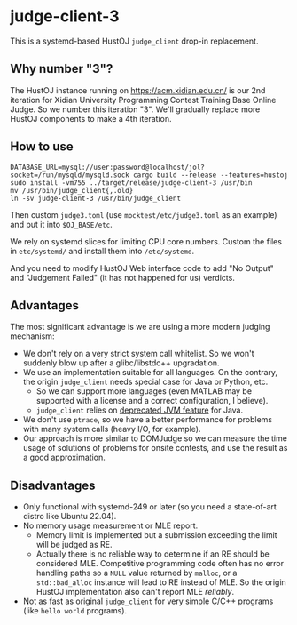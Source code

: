 # judge-client-3

This is a systemd-based HustOJ `judge_client` drop-in replacement.

## Why number "3"?

The HustOJ instance running on https://acm.xidian.edu.cn/ is our 2nd iteration
for Xidian University Programming Contest Training Base Online Judge.  So we
number this iteration "3".  We'll gradually replace more HustOJ components to
make a 4th iteration.

## How to use

```
DATABASE_URL=mysql://user:password@localhost/jol?socket=/run/mysqld/mysqld.sock cargo build --release --features=hustoj
sudo install -vm755 ../target/release/judge-client-3 /usr/bin
mv /usr/bin/judge_client{,.old}
ln -sv judge-client-3 /usr/bin/judge_client
```

Then custom `judge3.toml` (use `mocktest/etc/judge3.toml` as an example) and
put it into `$OJ_BASE/etc`.

We rely on systemd slices for limiting CPU core numbers.  Custom the files
in `etc/systemd/` and install them into `/etc/systemd`.

And you need to modify HustOJ Web interface code to add "No Output" and
"Judgement Failed" (it has not happened for us) verdicts.

## Advantages

The most significant advantage is we are using a more modern judging
mechanism:

- We don't rely on a very strict system call whitelist.  So we won't suddenly
  blow up after a glibc/libstdc++ upgradation.
- We use an implementation suitable for all languages.  On the contrary, the
  origin `judge_client` needs special case for Java or Python, etc. 
  - So we can support more languages (even MATLAB may be supported with a
    license and a correct configuration, I believe).
  - `judge_client` relies on [deprecated JVM feature][1] for Java.
- We don't use `ptrace`, so we have a better performance for problems with
  many system calls (heavy I/O, for example).
- Our approach is more similar to DOMJudge so we can measure the time usage
  of solutions of problems for onsite contests, and use the result as a good
  approximation.

[1]:https://openjdk.java.net/jeps/411

## Disadvantages

- Only functional with systemd-249 or later (so you need a state-of-art distro
  like Ubuntu 22.04).
- No memory usage measurement or MLE report.
  - Memory limit is implemented but a submission exceeding the limit will be
    judged as RE.
  - Actually there is no reliable way to determine if an RE should be
    considered MLE.  Competitive programming code often has no error handling
	paths so a `NULL` value returned by `malloc`, or a `std::bad_alloc`
	instance will lead to RE instead of MLE.  So the origin HustOJ
	implementation also can't report MLE *reliably*.
- Not as fast as original `judge_client` for very simple C/C++ programs (like
  `hello world` programs).
